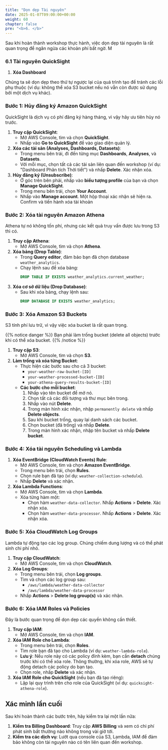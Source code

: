 ```yaml
---
title: "Dọn dẹp Tài nguyên"
date: 2025-01-07T09:00:00+00:00
weight: 60
chapter: false
pre: "<b>6. </b>"
---
```


Sau khi hoàn thành workshop thực hành, việc dọn dẹp tài nguyên là rất quan trọng để ngăn ngừa các khoản phí bất ngờ. M


### 6.1 Tài nguyên QuickSight

1. **Xóa Dashboard**

Chúng ta sẽ dọn dẹp theo thứ tự ngược lại của quá trình tạo để tránh các lỗi phụ thuộc (ví dụ: không thể xóa S3 bucket nếu nó vẫn còn được sử dụng bởi một dịch vụ khác).

### **Bước 1: Hủy đăng ký Amazon QuickSight**

QuickSight là dịch vụ có phí đăng ký hàng tháng, vì vậy hãy ưu tiên hủy nó trước.

1.  **Truy cập QuickSight**:
    - Mở AWS Console, tìm và chọn **QuickSight**.
    - Nhấp vào **Go to QuickSight** để vào giao diện quản lý.
2.  **Xóa các tài sản (Analyses, Dashboards, Datasets)**:
    - Trong menu bên trái, đi đến từng mục **Dashboards**, **Analyses**, và **Datasets**.
    - Với mỗi mục, chọn tất cả các tài sản liên quan đến workshop (ví dụ: "Dashboard Phân tích Thời tiết") và nhấp **Delete**. Xác nhận xóa.
3.  **Hủy đăng ký (Unsubscribe)**:
    - Ở góc trên bên phải, nhấp vào **biểu tượng profile** của bạn và chọn **Manage QuickSight**.
    - Trong menu bên trái, chọn **Your Account**.
    - Nhấp vào **Manage account**. Một hộp thoại xác nhận sẽ hiện ra. Confirm và tiến hành xóa tài khoản

### **Bước 2: Xóa tài nguyên Amazon Athena**

Athena tự nó không tốn phí, nhưng các kết quả truy vấn được lưu trong S3 thì có.

1.  **Truy cập Athena**:
    - Mở AWS Console, tìm và chọn **Athena**.
2.  **Xóa bảng (Drop Table)**:
    - Trong **Query editor**, đảm bảo bạn đã chọn database `weather_analytics`.
    - Chạy lệnh sau để xóa bảng:
      ```sql
      DROP TABLE IF EXISTS weather_analytics.current_weather;
      ```
3.  **Xóa cơ sở dữ liệu (Drop Database)**:
    - Sau khi xóa bảng, chạy lệnh sau:
      ```sql
      DROP DATABASE IF EXISTS weather_analytics;
      ```

### **Bước 3: Xóa Amazon S3 Buckets**

S3 tính phí lưu trữ, vì vậy việc xóa bucket là rất quan trọng.

{{% notice danger %}}
Bạn phải làm trống bucket (delete all objects) trước khi có thể xóa bucket.
{{% /notice %}}

1.  **Truy cập S3**:
    - Mở AWS Console, tìm và chọn **S3**.
2.  **Làm trống và xóa từng Bucket**:
    - Thực hiện các bước sau cho cả 3 bucket:
      - `your-weather-raw-bucket-[ID]`
      - `your-weather-processed-bucket-[ID]`
      - `your-athena-query-results-bucket-[ID]`
    - **Các bước cho mỗi bucket**:
      1.  Nhấp vào tên bucket để mở nó.
      2.  Chọn tất cả các đối tượng và thư mục bên trong.
      3.  Nhấp vào nút **Delete**.
      4.  Trong màn hình xác nhận, nhập `permanently delete` và nhấp **Delete objects**.
      5.  Sau khi bucket trống, quay lại danh sách các bucket.
      6.  Chọn bucket (đã trống) và nhấp **Delete**.
      7.  Trong màn hình xác nhận, nhập tên bucket và nhấp **Delete bucket**.

### **Bước 4: Xóa tài nguyên Scheduling và Lambda**

1.  **Xóa EventBridge (CloudWatch Events) Rule**:
    - Mở AWS Console, tìm và chọn **Amazon EventBridge**.
    - Trong menu bên trái, chọn **Rules**.
    - Chọn rule bạn đã tạo (ví dụ: `weather-collection-schedule`).
    - Nhấp **Delete** và xác nhận.
2.  **Xóa Lambda Functions**:
    - Mở AWS Console, tìm và chọn **Lambda**.
    - Xóa từng hàm một:
      - Chọn hàm `weather-data-collector`. Nhấp **Actions** > **Delete**. Xác nhận xóa.
      - Chọn hàm `weather-data-processor`. Nhấp **Actions** > **Delete**. Xác nhận xóa.

### **Bước 5: Xóa CloudWatch Log Groups**

Lambda tự động tạo các log group. Chúng chiếm dung lượng và có thể phát sinh chi phí nhỏ.

1.  **Truy cập CloudWatch**:
    - Mở AWS Console, tìm và chọn **CloudWatch**.
2.  **Xóa Log Groups**:
    - Trong menu bên trái, chọn **Log groups**.
    - Tìm và chọn các log group sau:
      - `/aws/lambda/weather-data-collector`
      - `/aws/lambda/weather-data-processor`
    - Nhấp **Actions** > **Delete log group(s)** và xác nhận.

### **Bước 6: Xóa IAM Roles và Policies**

Đây là bước quan trọng để dọn dẹp các quyền không cần thiết.

1.  **Truy cập IAM**:
    - Mở AWS Console, tìm và chọn **IAM**.
2.  **Xóa IAM Role cho Lambda**:
    - Trong menu bên trái, chọn **Roles**.
    - Tìm role bạn đã tạo cho Lambda (ví dụ: `weather-lambda-role`).
    - **Lưu ý**: Nếu role này có các policy đính kèm, bạn cần **detach** chúng trước khi có thể xóa role. Thông thường, khi xóa role, AWS sẽ tự động detach các policy do bạn tạo.
    - Chọn role, nhấp **Delete** và xác nhận.
3.  **Xóa IAM Role cho QuickSight** (nếu bạn đã tạo riêng):
    - Lặp lại quy trình trên cho role của QuickSight (ví dụ: `quicksight-athena-role`).

## Xác minh lần cuối

Sau khi hoàn thành các bước trên, hãy kiểm tra lại một lần nữa:

1.  **Kiểm tra Billing Dashboard**: Truy cập **AWS Billing** và xem có chi phí phát sinh bất thường nào không trong vài giờ tới.
2.  **Kiểm tra các dịch vụ**: Lướt qua console của S3, Lambda, IAM để đảm bảo không còn tài nguyên nào có tên liên quan đến workshop.

